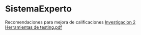 # SistemaExperto
Recomendaciones para mejora de calificaciones
[Investigacion 2 Herramientas de testing.pdf](https://github.com/user-attachments/files/16434862/Investigacion.2.Herramientas.de.testing.pdf)
